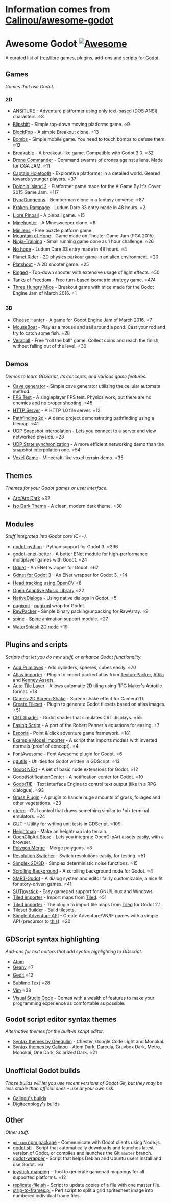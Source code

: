 # Information comes from [Calinou/awesome-godot](https://github.com/Calinou/awesome-godot)
# Awesome Godot [![Awesome](https://cdn.rawgit.com/sindresorhus/awesome/d7305f38d29fed78fa85652e3a63e154dd8e8829/media/badge.svg)](https://github.com/sindresorhus/awesome)

A curated list of [free/libre](https://gnu.org/philosophy/free-sw.html) games, plugins, add-ons and scripts for [Godot](https://godotengine.org).

## Games

*Games that use Godot.*

### 2D

- [ANSiTURE](https://github.com/w84death/ansiture) -  Adventure platformer using only text-based (DOS ANSI) characters. :star:8
- [Blipshift](https://github.com/wardsky/blipshift) - Simple top-down moving platforms game. :star:9
- [BlockPop](https://github.com/vnen/blockpop) - A simple Breakout clone. :star:13
- [Bombs](https://github.com/randyyaj/Bombs) - Simple mobile game. You need to touch bombs to defuse them. :star:12
- [Breakable](https://github.com/didier-v/breakable) - A breakout-like game. Compatible with Godot 3.0. :star:32
- [Drone Commander](https://github.com/securas/Drone_Commander) - Command swarms of drones against aliens. Made for CGA JAM. :star:11
- [Captain Holetooth](https://github.com/Hirnbix/captain-holetooth) - Explorative platformer in a detailed world. Geared towards younger players. :star:37
- [Dolphin Island 2](https://github.com/janmarcano/Dolphin-Island-2) - Platformer game made for the A Game By It's Cover 2015 Game Jam. :star:117
- [DynaDungeons](https://github.com/akien-mga/dynadungeons) - Bomberman clone in a fantasy universe. :star:87
- [Kraken-Rampage](https://github.com/randyyaj/Kraken-Rampage) - Ludum Dare 33 entry made in 48 hours. :star:2
- [Libre Pinball](https://github.com/Calinou/libre-pinball) - A pinball game. :star:15
- [Minehunter](https://github.com/genete/Minehunter) - A Minesweeper clone. :star:8
- [Minilens](http://kobuge-games.github.io/minilens/) - Free puzzle platform game.
- [Mountain of Hope](https://github.com/w84death/mountain-of-hope) - Game made on Theater Game Jam (PGA 2015)
- [Ninja-Training](https://github.com/KOBUGE-Games/Ninja-Training) - Small running game done as 1 hour challenge. :star:26
- [No hope](https://github.com/sergicollado/no_hope_LD33) - Ludum Dare 33 entry made in 48 hours. :star:4
- [Planet Rider](https://github.com/FEDE0D/Planet-Rider) - 2D physics parkour game in an alien environment. :star:20
- [Platshoot](https://github.com/Calinou/platshoot) - A 2D shooter game. :star:25
- [Ringed](https://github.com/KOBUGE-Games/ringed) - Top-down shooter with extensive usage of light effects. :star:50
- [Tanks of Freedom](https://github.com/w84death/Tanks-of-Freedom) - Free turn-based isometric strategy game. :star:474
- [Three Hungry Mice](https://github.com/delstuff/threeHungryMice) - Breakout game with mice made for the Godot Engine Jam of March 2016. :star:1

### 3D

- [Cheese Hunter](https://github.com/khairul169/cheese-hunter) - A game for Godot Engine Jam of March 2016. :star:7
- [MouseBoat](https://github.com/CowThing/MouseBoat) - Play as a mouse and sail around a pond. Cast your rod and try to catch some fish. :star:28
- [Veraball](https://github.com/Veraball/veraball) - Free "roll the ball" game. Collect coins and reach the finish, without falling out of the level. :star:30

## Demos

*Demos to learn GDScript, its concepts, and various game features.*

- [Cave generator](https://gitlab.com/TeddyDD/Godot-Cave-Generato) - Simple cave generator utilizing the cellular automata method.
- [FPS Test](https://github.com/Calinou/fps-test) - A singleplayer FPS test. Physics work, but there are no enemies and no proper shooting. :star:45
- [HTTP Server](https://github.com/KOBUGE-Games/godot-httpd) - A HTTP 1.0 file server. :star:12
- [Pathfinding 2d](https://github.com/FEDE0D/godot-pathfinding2d-demo) - A demo project demonstrating pathfinding using a tilemap. :star:41
- [UDP Snapshot interpolation](https://github.com/jrimclean/godot-snapshot-interpolation-demo) - Lets you connect to a server and view networked physics. :star:28
- [UDP State synchronization](https://github.com/jrimclean/godot-state-sync-demo) - A more efficient networking demo than the snapshot interpolation one. :star:54
- [Voxel Game](https://github.com/toger5/Godot-Voxel-Game-MineCraftClone) - Minecraft-like voxel terrain demo. :star:35

## Themes

*Themes for your Godot games or user interface.*

- [Arc/Arc Dark](https://github.com/Geequlim/godot-themes) :star:32
- [Iso Dark Theme](https://github.com/GalanCM/Iso-Themes) - A clean, modern dark theme. :star:30

## Modules

*Stuff integrated into Godot core (C++).*

- [godot-python](https://github.com/touilleMan/godot-python) - Python support for Godot 3. :star:296
- [godot-enet-better](https://github.com/Faless/godot-enet-better) - A better ENet module for high-performance multiplayer games with Godot. :star:24
- [Gdnet](https://github.com/jrimclean/gdnet) - An ENet wrapper for Godot. :star:67
- [Gdnet for Godot 3](https://github.com/PerduGames/gdnet3) - An ENet wrapper for Godot 3. :star:14
- [Head tracking using OpenCV](https://github.com/antarktikali/godot-opencv-gpu-perspective) :star:8
- [Open Adaptive Music Library](https://github.com/oamldev/oamlGodotModule) :star:22
- [NativeDialogs](https://github.com/GodotExplorer/NativeDialogs) - Using native dialogs in Godot. :star:5
- [pugixml](https://github.com/GodotExplorer/pugixml) - [pugixml](https://pugixml.org/) wrap for Godot.
- [RawPacker](https://github.com/jrimclean/rawpacker) - Simple binary packing/unpacking for RawArray. :star:9
- [spine](https://github.com/GodotExplorer/spine) - [Spine](http://esotericsoftware.com/) animation support module. :star:27
- [WaterSplash 2D node](https://github.com/laverneth/WaterSplash) :star:19

## Plugins and scripts

*Scripts that let you do new stuff, or enhance Godot functionality.*

- [Add Primitives](https://github.com/TheHX/add_primitives) - Add cylinders, spheres, cubes easily. :star:70
- [Atlas importer](https://github.com/Geequlim/godot-code/tree/master/addons/atlas_importer) - Plugin to import packed atlas from [TexturePacker](https://www.codeandweb.com/texturepacker), [Attila](https://github.com/r-lyeh/attila) and [Kenney Assets](https://kenney.nl/assets).
- [Auto Tile Layer](https://github.com/leezh/autotile) - Allows automatic 2D tiling using RPG Maker's Autotile format. :star:18
- [Camera2D Screen Shake](https://godotengine.org/qa/438/camera2d-screen-shake-extension) - Screen shake effect for Camera2D.
- [Create Tileset](https://github.com/vinod8990/godot_plugins) - Plugin to generate Godot tilesets based on atlas images. :star:51
- [CRT Shader](https://github.com/henriquelalves/SimpleGodotCRTShader) - Godot shader that simulates CRT displays. :star:55
- [Easing Script](https://github.com/impmja/godot-easing) - A port of the Robert Penner's equations for easing. :star:7
- [Escoria](https://github.com/godotengine/escoria) - Point & click adventure game framework. :star:181
- [Example Model Importer](https://github.com/TheHX/godot_examples) - A script that imports models with inverted normals (proof of concept). :star:4
- [FontAwesome](https://github.com/GodotExplorer/FontAwesome) - Font Awesome plugin for Godot. :star:6
- [gdutils](https://github.com/GodotExplorer/gdutils) - Utilities for Godot written in GDScript. :star:13
- [Godot NExt](https://github.com/willnationsdev/godot-next) - A set of basic node extensions for Godot. :star:12
- [GodotNotificationCenter](https://github.com/didier-v/GodotNotificationCenter) - A notification center for Godot. :star:10
- [GodotTIE](https://github.com/henriquelalves/GodotTIE) - Text Interface Engine to control text output (like in a RPG dialogue). :star:93
- [Grass Plugin](https://github.com/marcosbitetti/grass_plugin_4_godot) - A plugin to handle huge amounts of grass, foliages and other vegetations. :star:23
- [gterm](https://github.com/TeddyDD/gterm) - GUI control that draws something similar to \*nix terminal emulators. :star:24
- [GUT](https://github.com/bitwes/Gut) - Utility for writing unit tests in GDScript. :star:109
- [Heightmap](https://gist.github.com/TheHX/94a83dea1a0f932d5805) - Make an heightmap into terrain.
- [OpenClipArt Store](https://github.com/vinod8990/godot_plugins/tree/master/OpenClipArt_Store) - Lets you integrate OpenClipArt assets easily, with a browser.
- [Polygon Merge](https://github.com/ScyDev/Godot-Scripts) - Merge polygons. :star:3
- [Resolution Switcher](https://github.com/vinod8990/godot_plugins) - Switch resolutions easily, for testing. :star:51
- [Simplex 2D/3D](https://github.com/OvermindDL1/Godot-Helpers) - Simplex deterministic noise functions. :star:15
- [Scrolling Background](https://github.com/dploeger/godot-scrollingbackground) - A scrolling background node for Godot. :star:4
- [SMRT-Godot](https://github.com/brunosxs/SMRT-Godot) - A dialog system and editor fairly customizable, a nice fit for story-driven games. :star:41
- [SUTjoystick](https://gitlab.com/shine-upon-thee/joystick) - Easy gamepad support for GNU/Linux and Windows.
- [Tiled importer](https://github.com/MrGreenTea/GodotTiledImporter) - Import maps from [Tiled](http://mapeditor.org). :star:51
- [Tiled importer](https://github.com/Geequlim/godot-code/tree/master/addons/tiled_importer) - The plugin to import tile maps from [Tiled](http://www.mapeditor.org/) for Godot 2.1.
- [Tileset Builder](https://gist.github.com/Calinou/27e979ab0a35500c3381) - Build tilesets.
- [Simple Adventure API](https://github.com/Biarity/godot-adventure-api) - Create Adventure/VN/IF games with a simple API (precursor to [this](https://github.com/Biarity/Godot-Adventure-Framework)). :star:20

## GDScript syntax highlighting

*Add-ons for text editors that add syntax highlighting to GDscript.*

- [Atom](https://atom.io/packages/lang-gdscript)
- [Geany](https://github.com/haimat/GDScript-Geany) :star:7
- [Gedit](https://github.com/haimat/GDScript-gedit) :star:12
- [Sublime Text](https://github.com/beefsack/GDScript-sublime) :star:28
- [Vim](https://github.com/quabug/vim-gdscript) :star:38
- [Visual Studio Code](https://marketplace.visualstudio.com/items?itemName=geequlim.godot-tools) - Comes with a wealth of features to make your programming experience as comfortable as possible.

## Godot script editor syntax themes

*Alternative themes for the built-in script editor.*

- [Syntax themes by Geequlim](https://github.com/Geequlim/godot-themes/tree/master/syntax) - Chester, Google Code Light and Monokai.
- [Syntax themes by Calinou](https://github.com/Calinou/godot-syntax-themes) - Atom Dark, Darcula, Gruvbox Dark, Metro, Monokai, One Dark, Solarized Dark. :star:21

## Unofficial Godot builds

*Those builds will let you use recent versions of Godot Git, but they may be less stable than official ones – use at your own risk.*

- [Calinou's builds](https://godot.hugo.pro/)
- [Digitecnology's builds](http://godot3builds.digitecnology.com/)

## Other

*Other stuff.*

- [`gd-com` npm package](https://www.npmjs.com/package/gd-com) - Communicate with Godot clients using Node.js.
- [godot.sh](https://github.com/adolson/godot-stuff/blob/master/godot.sh) - Script that automatically downloads and launches latest version of Godot, or compiles and launches the Git `master` branch.
- [godot-wrapper](https://github.com/nsrosenqvist/godot-wrapper.git) - Script that helps Debian and Ubuntu users install and use Godot. :star:6
- [joystick-mapping](https://github.com/Hinsbart/joystick-mapping) - Tool to generate gamepad mappings for all supported platforms. :star:12
- [replicate-file.sh](https://github.com/adolson/godot-stuff/blob/master/replicate-file.sh) - Script to update copies of a file with one master file.
- [strip-to-frames.pl](https://github.com/adolson/godot-stuff/blob/master/strip-to-frames.pl) - Perl script to split a grid spritesheet image into numbered individual frame files.

